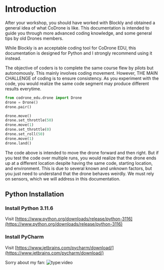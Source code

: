 # Introduction
After your workshop, you should have worked with Blockly and obtained a general idea of what CoDrone is like. This documentation is intended to guide you through more advanced coding knowledge, and some general tips by old Drones members.

While Blockly is an acceptable coding tool for CoDrone EDU, this documentation is designed for Python and I strongly recommend using it instead.

The objective of coders is to complete the same course flew by pilots but autonomously. This mainly involves coding movement. However, THE MAIN CHALLENGE of coding is to ensure consistency. As you experiment with the code, you would realize the same code segment may produce different results everytime.
``` py title="Sample Move"
from codrone_edu.drone import Drone
drone = Drone()
drone.pair()

drone.move()
drone.set_throttle(50)
drone.move(1)
drone.set_throttle(0)
drone.set_roll(50)
drone.move(1)
drone.land()
```
The code above is intended to move the drone forward and then right. But if you test the code over multiple runs, you would realize that the drone ends up at a different location despite having the same code, starting location, and environment. This is due to several known and unknown factors, but you just need to understand that the drone behaves weirdly. We must rely on sensors, which we will address in this documentation. 

## Python Installation
### Install Python 3.11.6
Visit [https://www.python.org/downloads/release/python-3116](https://www.python.org/downloads/release/python-3116)

### Install PyCharm
Visit [https://www.jetbrains.com/pycharm/download/](https://www.jetbrains.com/pycharm/download/)

Sorry about my fan:
![type:video](https://www.youtube.com/embed/yoxNW6Q9aQY)